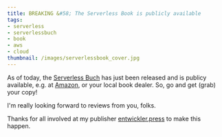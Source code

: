 ```yaml
---
title: BREAKING &#58; The Serverless Book is publicly available
tags:
- serverless
- serverlessbuch
- book
- aws
- cloud
thumbnail: /images/serverlessbook_cover.jpg
---
```


As of today, the [Serverless Buch](http://serverlessbuch.de) has just been released and is publicy available, e.g. at [Amazon](http://amzn.to/2eZS5UG), or your local book dealer.
So, go and get (grab) your copy!

I'm really looking forward to reviews from you, folks.

Thanks for all involved at my publisher [entwickler.press](http://entwickler-press.de) to make this happen.
